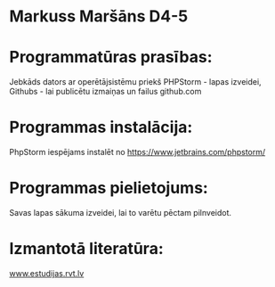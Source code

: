 # Markuss Maršāns D4-5
# Programmatūras prasības:
Jebkāds dators ar operētājsistēmu priekš PHPStorm - lapas izveidei, Githubs - lai publicētu izmaiņas un failus github.com

# Programmas instalācija:
PhpStorm iespējams instalēt no https://www.jetbrains.com/phpstorm/

# Programmas pielietojums:
Savas lapas sākuma izveidei, lai to varētu pēctam pilnveidot.

# Izmantotā literatūra:
www.estudijas.rvt.lv
